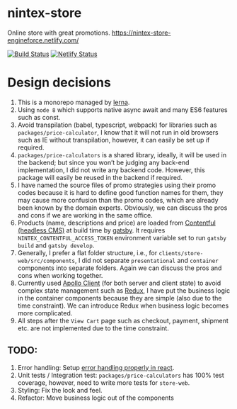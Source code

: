 # nintex-store

Online store with great promotions. https://nintex-store-engineforce.netlify.com/

[![Build Status][1]][2] [![Netlify Status][3]][4]

# Design decisions

1. This is a monorepo managed by [lerna](https://github.com/lerna/lerna).
2. Using `node 8` which supports native async await and many ES6 features such as const.
3. Avoid transpilation (babel, typescript, webpack) for libraries such as `packages/price-calculator`, I know that it will not run in old browsers such as IE without transpilation, however, it can easily be set up if required.
4. `packages/price-calculators` is a shared library, ideally, it will be used in the backend; but since you won’t be judging any back-end implementation, I did not write any backend code. However, this package will easily be reused in the backend if required.
5. I have named the source files of promo strategies using their promo codes because it is hard to define good function names for them, they may cause more confusion than the promo codes, which are already been known by the domain experts. Obviously, we can discuss the pros and cons if we are working in the same office.
6. Products (name, descriptions and price) are loaded from [Contentful (headless CMS)](https://www.contentful.com/) at build time by [gatsby](https://www.gatsbyjs.org/). It requires `NINTEX_CONTENTFUL_ACCESS_TOKEN` environment variable set to run `gatsby build` and `gatsby develop`.
7. Generally, I prefer a flat folder structure, i.e., for `clients/store-web/src/components`, I did not separate `presentational` and `container` components into separate folders. Again we can discuss the pros and cons when working together.
8. Currently used [Apollo Client](https://github.com/apollographql/apollo-client) (for both server and client state) to avoid complex state management such as [Redux](https://redux.js.org/introduction/getting-started), I have put the business logic in the container components because they are simple (also due to the time constraint). We can introduce Redux when business logic becomes more complicated.
9. All steps after the `View Cart` page such as checkout, payment, shipment etc. are not implemented due to the time constraint.

## TODO:

1. Error handling: Setup [error handling properly in react](https://reactjs.org/blog/2017/07/26/error-handling-in-react-16.html).
2. Unit tests / Integration test: `packages/price-calculators` has 100% test coverage, however, need to write more tests for `store-web`.
3. Styling: Fix the look and feel.
4. Refactor: Move business logic out of the components

[1]: https://travis-ci.com/engineforce/nintex-store.svg?branch=master
[2]: https://travis-ci.com/engineforce/nintex-store
[3]: https://api.netlify.com/api/v1/badges/e3ce6e44-a5c2-4b83-8d5e-30ab4e9841ef/deploy-status
[4]: https://app.netlify.com/sites/nintex-store-engineforce/deploys

